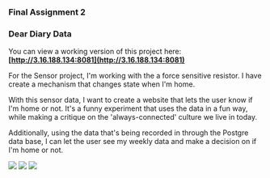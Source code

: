 ### Final Assignment 2
<h3>Dear Diary Data</h3>

You can view a working version of this project here:     
**[http://3.16.188.134:8081](http://3.16.188.134:8081)**

For the Sensor project, I'm working with the a force sensitive resistor. I have create a mechanism that changes state when I'm home.

With this sensor data, I want to create a website that lets the user know if I'm home or not. It's a funny experiment that uses the data in a fun way, while making a critique on the 'always-connected' culture we live in today.

Additionally, using the data that's being recorded in through the Postgre data base, I can let the user see my weekly data and make a decision on if I'm home or not.

<img src="https://github.com/herrj636/data-structures/blob/master/assignment-11/Sensor%20UI/Web%201920%20%E2%80%93%201.png">

<img src="https://github.com/herrj636/data-structures/blob/master/assignment-11/Sensor%20UI/Web%201920%20%E2%80%93%202.png">

<img src="https://github.com/herrj636/data-structures/blob/master/assignment-11/Sensor%20UI/Web%201920%20%E2%80%93%203.png">
